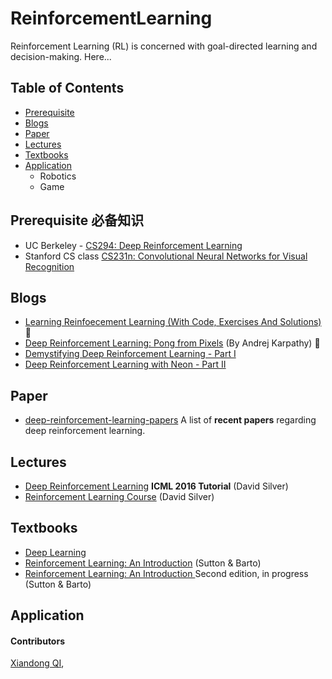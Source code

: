 # ReinforcementLearning
Reinforcement Learning (RL) is concerned with goal-directed learning and decision-making. Here...

## Table of Contents

* [Prerequisite](#Prerequisite)
* [Blogs](#blogs)
* [Paper](#Paper)
* [Lectures](#Lectures)
* [Textbooks](#Lectures)
* [Application](#Application)
	* Robotics
	* Game	 
	
## Prerequisite 必备知识

* UC Berkeley - [CS294: Deep Reinforcement Learning](http://rll.berkeley.edu/deeprlcourse/)
* Stanford CS class [CS231n: Convolutional Neural Networks for Visual Recognition](http://cs231n.github.io)

## Blogs 

* [Learning Reinfoecement Learning (With Code, Exercises And Solutions)](http://www.wildml.com/2016/10/learning-reinforcement-learning/)  :star2:
* [Deep Reinforcement Learning: Pong from Pixels](http://karpathy.github.io/2016/05/31/rl/) (By Andrej Karpathy) :star2:
* [Demystifying Deep Reinforcement Learning - Part I](https://www.nervanasys.com/demystifying-deep-reinforcement-learning/)
* [Deep Reinforcement Learning with Neon - Part II](https://www.nervanasys.com/deep-reinforcement-learning-with-neon/)

## Paper
* [deep-reinforcement-learning-papers](https://github.com/junhyukoh/deep-reinforcement-learning-papers#discrete-control) A list of **recent papers** regarding deep reinforcement learning. 


## Lectures
* [Deep Reinforcement Learning](http://techtalks.tv/talks/deep-reinforcement-learning/62360/) **ICML 2016 Tutorial** (David Silver)
* [Reinforcement Learning Course](http://www0.cs.ucl.ac.uk/staff/d.silver/web/Teaching.html) (David Silver)

## Textbooks

* [Deep Learning](http://www.deeplearningbook.org)
* [Reinforcement Learning: An Introduction](http://people.inf.elte.hu/lorincz/Files/RL_2006/SuttonBook.pdf) (Sutton & Barto)
* [Reinforcement Learning: An Introduction
](http://incompleteideas.net/sutton/book/bookdraft2016sep.pdf) Second edition, in progress (Sutton & Barto)

## Application

#### Contributors

[Xiandong QI](https://xiandong79.github.io), 
